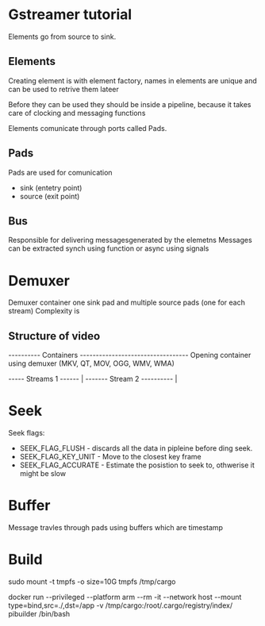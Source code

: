 

# Gstreamer tutorial


Elements go from source to sink.

## Elements
Creating element is with element factory, 
names in elements are unique and can be used to retrive them lateer

Before they can be used they should be  inside a pipeline, because it takes care of clocking and messaging functions

Elements comunicate through ports called Pads.

## Pads
Pads are used for comunication
- sink (entetry point)
- source (exit point)


## Bus 
Responsible  for delivering messagesgenerated by the elemetns
Messages can be extracted synch using function or async using signals

# Demuxer
Demuxer container one sink pad and multiple source pads (one for each stream)
Complexity is 



## Structure of video

---------- Containers ----------------------------------
Opening container using demuxer (MKV, QT, MOV, OGG, WMV, WMA)

----- Streams 1 ------ | ------- Stream 2 ---------- |


# Seek

Seek flags:
- SEEK_FLAG_FLUSH - discards all the data in pipleine before ding seek.
- SEEK_FLAG_KEY_UNIT - Move to the closest key frame
- SEEK_FLAG_ACCURATE - Estimate the posistion to seek to, othwerise it might be slow

# Buffer
Message travles through pads using buffers which are timestamp

# Build 
sudo mount -t tmpfs -o size=10G tmpfs /tmp/cargo

docker run --privileged --platform arm --rm -it  --network host  --mount type=bind,src=./,dst=/app -v /tmp/cargo:/root/.cargo/registry/index/  pibuilder /bin/bash